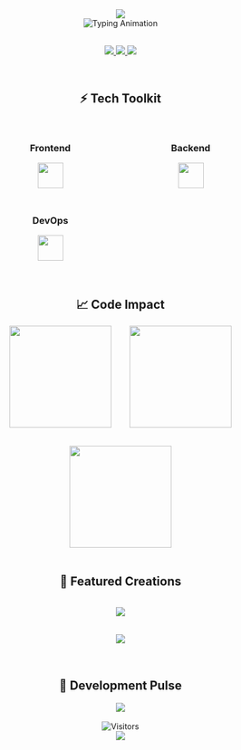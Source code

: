 <div align="center">
  <!-- Modern Gradient Header without Blinking -->
  <img src="https://capsule-render.vercel.app/api?type=waving&color=0:6366f1,50:8b5cf6,100:ec4899&height=240&section=header&text=Aman%20Bhatt&fontSize=72&fontColor=ffffff&fontAlignY=40&desc=Full%20Stack%20Developer%20|%20MERN%20Architect%20|%20Spring Boot%20Enthusiast&descSize=22&descAlignY=70&descColor=ffffff&animation=scaleIn" />
</div>

<div align="center">
  <!-- Dynamic Typing Effect with Modern Gradient -->
  <img src="https://readme-typing-svg.herokuapp.com?font=Fira+Code&weight=700&size=26&duration=3800&pause=1000&color=FFFFFF&background=8B5CF600&center=true&vCenter=true&width=680&height=60&lines=🚀+Crafting+Digital+Experiences;💡+Engineering+Scalable+Solutions;🌟+Full+Stack+Architecture+Expert;🔥+Spring-Boot+Development" alt="Typing Animation" />
</div>

<br>

<!-- Social Links with Hover Effects -->
<p align="center">
  <a href="mailto:Amanbhatt0910@gmail.com" target="_blank">
    <img src="https://img.shields.io/badge/-Contact_Me-EA4335?style=for-the-badge&logo=gmail&logoColor=white&link=mailto:Amanbhatt0910@gmail.com" />
  </a>
  <a href="https://www.linkedin.com/in/aman-bhatt-146a9a257/" target="_blank">
    <img src="https://img.shields.io/badge/-Connect-0A66C2?style=for-the-badge&logo=linkedin&logoColor=white" />
  </a>
  <a href="https://amanbhatt-one.vercel.app/" target="_blank">
    <img src="https://img.shields.io/badge/-Portfolio-181717?style=for-the-badge&logo=github&logoColor=white" />
  </a>
</p>

<br>

<!-- Tech Stack with Floating Animation -->
<h2 align="center">⚡ Tech Toolkit</h2>

<div align="center" style="display: grid; grid-template-columns: repeat(auto-fit, minmax(200px, 1fr)); gap: 1.5rem; padding: 1rem;">
  <div>
    <h3>Frontend</h3>
    <img src="https://skillicons.dev/icons?i=react,nextjs,ts,tailwind,redux" height="45" />
  </div>
  <div>
    <h3>Backend</h3>
    <img src="https://skillicons.dev/icons?i=nodejs,java,spring,py,mongodb,postgres" height="45" />
  </div>
  <div>
    <h3>DevOps</h3>
    <img src="https://skillicons.dev/icons?i=docker,nginx" height="45" />
  </div>
</div>

<br>

<!-- GitHub Stats with Glassmorphism Effect -->
<h2 align="center">📈 Code Impact</h2>

<div align="center" style="display: flex; flex-wrap: wrap; gap: 2rem; justify-content: center;">
  <img height="180" src="https://github-readme-stats.vercel.app/api?username=AmanBhatt0910&show_icons=true&theme=radical&hide_border=true&bg_color=00000000&include_all_commits=true" />
  <img height="180" src="https://github-readme-stats.vercel.app/api/top-langs/?username=AmanBhatt0910&layout=compact&theme=radical&hide_border=true&bg_color=00000000" />
  <img height="180" src="https://github-readme-streak-stats.herokuapp.com/?user=AmanBhatt0910&theme=radical&hide_border=true&background=00000000" />
</div>

<br>

<!-- Project Showcase with Modern Cards -->
<h2 align="center">🚀 Featured Creations</h2>

<div align="center" style="display: grid; grid-template-columns: repeat(auto-fit, minmax(320px, 1fr)); gap: 2rem; padding: 1rem;">
  <a href="[https://github.com/AmanBhatt0910/FlexiLang.git">
    <img src="https://github-readme-stats.vercel.app/api/pin/?username=AmanBhatt0910&repo=project1&theme=radical&hide_border=true&show_owner=true" />
  </a>
  <a href="[https://github.com/AmanBhatt0910/Melofy.git">
    <img src="https://github-readme-stats.vercel.app/api/pin/?username=AmanBhatt0910&repo=project2&theme=radical&hide_border=true&show_owner=true" />
  </a>
</div>

<br>

<!-- Activity Graph with Custom Theme -->
<h2 align="center">📌 Development Pulse</h2>

<div align="center">
  <img src="https://github-readme-activity-graph.vercel.app/graph?username=AmanBhatt0910&theme=react-dark&hide_border=true&area=true&custom_title=Code%20Contribution%20Heatmap&color=8B5CF6&bg_color=00000000" />
</div>

<br>

<div align="center">
  <img src="https://komarev.com/ghpvc/?username=AmanBhatt0910&label=Profile%20Views&style=flat-square&color=8B5CF6" alt="Visitors" />
</div>

<div align="center">
  <img src="https://capsule-render.vercel.app/api?type=waving&color=0:ec4899,50:8b5cf6,100:6366f1&height=120&section=footer&animation=fadeIn" />
</div>
